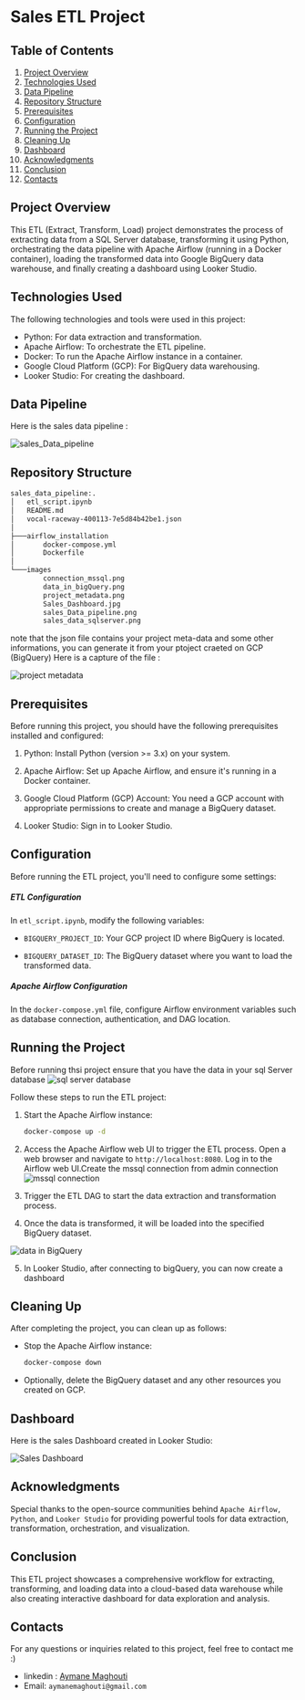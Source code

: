# Sales ETL Project 


## Table of Contents
1. [Project Overview](#project-overview)
3. [Technologies Used](#technologies-used)
4. [Data Pipeline](#data-pipeline)
5. [Repository Structure](#repository-structure)
6. [Prerequisites](#prerequisites)
7. [Configuration](#configuration)
8. [Running the Project](#running-the-project)
9. [Cleaning Up](#cleaning-up)
10. [Dashboard](#dashboard)
11. [Acknowledgments](#acknowledgments)
12. [Conclusion](#conclusion)
13. [Contacts](#contacts)

## Project Overview
This ETL (Extract, Transform, Load) project demonstrates the process of extracting data from a SQL Server database, transforming it using Python, orchestrating the data pipeline with Apache Airflow (running in a Docker container), loading the transformed data into Google BigQuery data warehouse, and finally creating a dashboard using Looker Studio.

## Technologies Used
The following technologies and tools were used in this project:

- Python: For data extraction and transformation.
- Apache Airflow: To orchestrate the ETL pipeline.
- Docker: To run the Apache Airflow instance in a container.
- Google Cloud Platform (GCP): For BigQuery data warehousing.
- Looker Studio: For creating the dashboard.

## Data Pipeline
Here is the sales data pipeline :

![sales_Data_pipeline](images/sales_Data_pipeline.png)


## Repository Structure
``` bash 
sales_data_pipeline:.
│   etl_script.ipynb
│   README.md
│   vocal-raceway-400113-7e5d84b42be1.json
│
├───airflow_installation
│       docker-compose.yml
│       Dockerfile
│
└───images
        connection_mssql.png
        data_in_bigQuery.png
        project_metadata.png
        Sales_Dashboard.jpg
        sales_Data_pipeline.png
        sales_data_sqlserver.png
```

note that the json file contains your project  meta-data and some other informations, you can generate it from your ptoject craeted on GCP (BigQuery) Here is a capture of the file  :

![project metadata](images/project_metadata.png)

## Prerequisites
Before running this project, you should have the following prerequisites installed and configured:

1. Python: Install Python (version >= 3.x) on your system.

2. Apache Airflow: Set up Apache Airflow, and ensure it's running in a Docker container. 

3. Google Cloud Platform (GCP) Account: You need a GCP account with appropriate permissions to create and manage a BigQuery dataset.

4. Looker Studio: Sign in to Looker Studio.

## Configuration
Before running the ETL project, you'll need to configure some settings:

##### ETL Configuration
In `etl_script.ipynb`, modify the following variables:

- `BIGQUERY_PROJECT_ID`: Your GCP project ID where BigQuery is located.

- `BIGQUERY_DATASET_ID`: The BigQuery dataset where you want to load the transformed data.

##### Apache Airflow Configuration
In the `docker-compose.yml` file, configure Airflow environment variables such as database connection, authentication, and DAG location.


## Running the Project
Before running thsi project ensure that you have the data in your sql Server database 
 ![sql server database](images/sales_data_sqlserver.png)

Follow these steps to run the ETL project:

1. Start the Apache Airflow instance:

   ```bash
   docker-compose up -d
   ```

2. Access the Apache Airflow web UI to trigger the ETL process. Open a web browser and navigate to `http://localhost:8080`. Log in to the Airflow web UI.Create the mssql connection from admin connection 
 ![mssql connection](images/connection_mssql.png)

3. Trigger the ETL DAG to start the data extraction and transformation process.

4. Once the data is transformed, it will be loaded into the specified BigQuery dataset.

 ![data in BigQuery](images/data_in_bigQuery.png)


5. In Looker Studio, after connecting to bigQuery, you can now create a dashboard


## Cleaning Up
After completing the project, you can clean up as follows:

- Stop the Apache Airflow instance:

   ```bash
   docker-compose down
   ```

- Optionally, delete the BigQuery dataset and any other resources you created on GCP.

## Dashboard
Here is the sales Dashboard created in Looker Studio:

![Sales Dashboard](images/Sales_Dashboard.jpg)

## Acknowledgments
Special thanks to the open-source communities behind `Apache Airflow,` `Python`, and `Looker Studio` for providing powerful tools for data extraction, transformation, orchestration, and visualization.

## Conclusion
This ETL project showcases a comprehensive workflow for extracting, transforming, and loading data into a cloud-based data warehouse while also creating interactive dashboard for data exploration and analysis.

## Contacts
For any questions or inquiries related to this project, feel free to contact me :) 

- linkedin : <a href="https://www.linkedin.com/in/aymane-maghouti/" target="_blank">Aymane Maghouti</a><br>
- Email: `aymanemaghouti@gmail.com`

